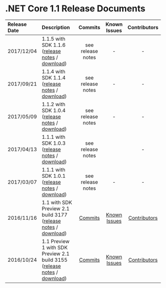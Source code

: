 # .NET Core 1.1 Release Documents

| Release Date | Description | Commits | Known Issues | Contributors |
| :-- | :-- | :--: | :--: | :--: |
| 2017/12/04 | 1.1.5 with SDK 1.1.6 ([release notes](https://github.com/dotnet/cli/releases/tag/v1.1.6) / [download](download-archives/1.1.6-sdk-download.md)) | see release notes | - | - |
| 2017/09/21 | 1.1.4 with SDK 1.1.4 ([release notes](1.1/1.1.4.md) / [download](download-archives/1.1.4-download.md)) | see release notes | - | - |
| 2017/05/09 | 1.1.2 with SDK 1.0.4 ([release notes](1.1/1.1.2.md) / [download](download-archives/1.1.2-download.md)) | see release notes | - | - |
| 2017/04/13 | 1.1.1 with SDK 1.0.3 ([release notes](https://github.com/dotnet/cli/releases/tag/v1.0.3) / [download](download-archives/1.0.3-sdk-download.md)) | see release notes |   | - |
| 2017/03/07 | 1.1.1 with SDK 1.0.1 ([release notes](1.1/1.1.1.md) / [download](download-archives/1.1.1-download.md)) | see release notes | - | - |
| 2016/11/16 | 1.1 with SDK Preview 2.1 build 3177 ([release notes](1.1/1.1.md) / [download](download-archives/1.1-preview2.1-download.md)) | [Commits](1.1-commits.md) | [Known Issues](1.1-known-issues.md) | [Contributors](1.1-contributor-list.md) |
| 2016/10/24 | 1.1 Preview 1 with SDK Preview 2.1 build 3155 ([release notes](1.1/1.1.0-preview1.md) / [download](download-archives/preview-download.md)) | [Commits](1.1-preview1-commits.md) | [Known Issues](1.1.0-preview1-known-issues.md) | [Contributors](1.1.0-preview1-contibutor-list.md) |
